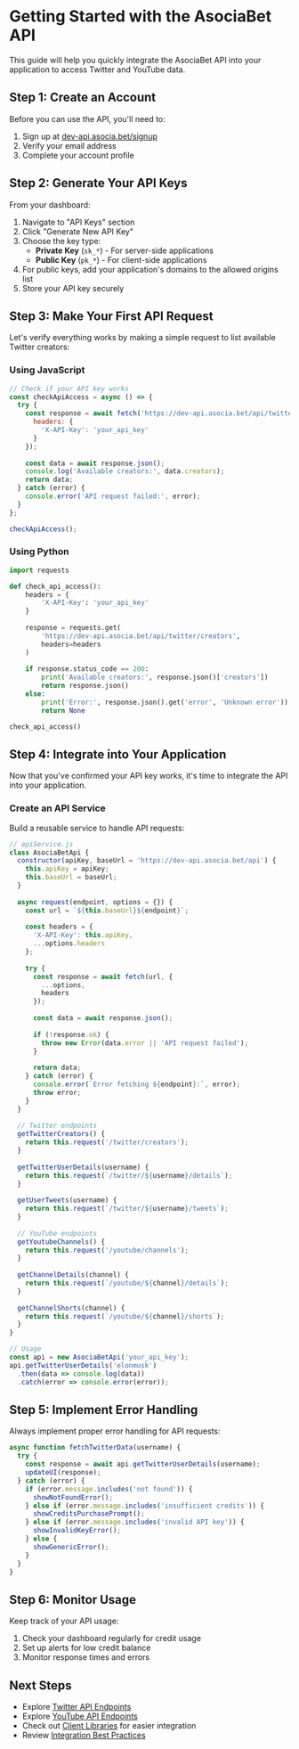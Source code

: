 # Getting Started with the AsociaBet API

This guide will help you quickly integrate the AsociaBet API into your application to access Twitter and YouTube data.

## Step 1: Create an Account

Before you can use the API, you'll need to:

1. Sign up at [dev-api.asocia.bet/signup](https://dev-api.asocia.bet/signup)
2. Verify your email address
3. Complete your account profile

## Step 2: Generate Your API Keys

From your dashboard:

1. Navigate to "API Keys" section
2. Click "Generate New API Key"
3. Choose the key type:
   - **Private Key** (`sk_*`) - For server-side applications
   - **Public Key** (`pk_*`) - For client-side applications
4. For public keys, add your application's domains to the allowed origins list
5. Store your API key securely

## Step 3: Make Your First API Request

Let's verify everything works by making a simple request to list available Twitter creators:

### Using JavaScript

```javascript
// Check if your API key works
const checkApiAccess = async () => {
  try {
    const response = await fetch('https://dev-api.asocia.bet/api/twitter/creators', {
      headers: {
        'X-API-Key': 'your_api_key'
      }
    });
    
    const data = await response.json();
    console.log('Available creators:', data.creators);
    return data;
  } catch (error) {
    console.error('API request failed:', error);
  }
};

checkApiAccess();
```

### Using Python

```python
import requests

def check_api_access():
    headers = {
        'X-API-Key': 'your_api_key'
    }
    
    response = requests.get(
        'https://dev-api.asocia.bet/api/twitter/creators',
        headers=headers
    )
    
    if response.status_code == 200:
        print('Available creators:', response.json()['creators'])
        return response.json()
    else:
        print('Error:', response.json().get('error', 'Unknown error'))
        return None

check_api_access()
```

## Step 4: Integrate into Your Application

Now that you've confirmed your API key works, it's time to integrate the API into your application.

### Create an API Service

Build a reusable service to handle API requests:

```javascript
// apiService.js
class AsociaBetApi {
  constructor(apiKey, baseUrl = 'https://dev-api.asocia.bet/api') {
    this.apiKey = apiKey;
    this.baseUrl = baseUrl;
  }
  
  async request(endpoint, options = {}) {
    const url = `${this.baseUrl}${endpoint}`;
    
    const headers = {
      'X-API-Key': this.apiKey,
      ...options.headers
    };
    
    try {
      const response = await fetch(url, {
        ...options,
        headers
      });
      
      const data = await response.json();
      
      if (!response.ok) {
        throw new Error(data.error || 'API request failed');
      }
      
      return data;
    } catch (error) {
      console.error(`Error fetching ${endpoint}:`, error);
      throw error;
    }
  }
  
  // Twitter endpoints
  getTwitterCreators() {
    return this.request('/twitter/creators');
  }
  
  getTwitterUserDetails(username) {
    return this.request(`/twitter/${username}/details`);
  }
  
  getUserTweets(username) {
    return this.request(`/twitter/${username}/tweets`);
  }
  
  // YouTube endpoints
  getYoutubeChannels() {
    return this.request('/youtube/channels');
  }
  
  getChannelDetails(channel) {
    return this.request(`/youtube/${channel}/details`);
  }
  
  getChannelShorts(channel) {
    return this.request(`/youtube/${channel}/shorts`);
  }
}

// Usage
const api = new AsociaBetApi('your_api_key');
api.getTwitterUserDetails('elonmusk')
  .then(data => console.log(data))
  .catch(error => console.error(error));
```

## Step 5: Implement Error Handling

Always implement proper error handling for API requests:

```javascript
async function fetchTwitterData(username) {
  try {
    const response = await api.getTwitterUserDetails(username);
    updateUI(response);
  } catch (error) {
    if (error.message.includes('not found')) {
      showNotFoundError();
    } else if (error.message.includes('insufficient credits')) {
      showCreditsPurchasePrompt();
    } else if (error.message.includes('invalid API key')) {
      showInvalidKeyError();
    } else {
      showGenericError();
    }
  }
}
```

## Step 6: Monitor Usage

Keep track of your API usage:

1. Check your dashboard regularly for credit usage
2. Set up alerts for low credit balance
3. Monitor response times and errors

## Next Steps

- Explore [Twitter API Endpoints](../api/endpoints/twitter.md)
- Explore [YouTube API Endpoints](../api/endpoints/youtube.md)
- Check out [Client Libraries](client-libraries.md) for easier integration
- Review [Integration Best Practices](best-practices.md)
